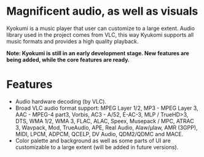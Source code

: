 # Magnificent audio, as well as visuals
Kyokumi is a music player that user can customize to a large extent. Audio library used in the project comes from VLC, this way Kyukomi supports all music formats and provides a high quality playback.

**Note: Kyokumi is still in an early development stage. New features are being added, while the core features are ready.**

# Features
- Audio hardware decoding (by VLC).
- Broad VLC audio format support: MPEG Layer 1/2, MP3 - MPEG Layer 3, AAC - MPEG-4 part3, Vorbis, AC3 - A/52, E-AC-3, MLP / TrueHD>3, DTS, WMA 1/2, WMA 3, FLAC, ALAC, Speex, Musepack / MPC, ATRAC 3, Wavpack, Mod, TrueAudio, APE, Real Audio, Alaw/µlaw, AMR (3GPP), MIDI, LPCM, ADPCM, QCELP, DV Audio, QDM2/QDMC and MACE.
- Color palette and background as well as some parts of UI are customizable to a large extent (will be added in future versions).




